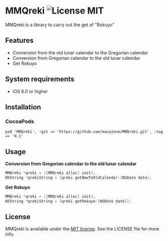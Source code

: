 MMQreki ![License MIT](https://go-shields.herokuapp.com/license-MIT-yellow.png) 
=================


MMQreki is a library to carry out the get of "Rokuyo"

## Features
- Conversion from the old lunar calendar to the Gregorian calendar
- Conversion from Gregorian calendar to the old lunar calendar
- Get Rokuyo

## System requirements
- iOS 6.0 or higher

## Installation
### CocoaPods
`pod 'MMQreki', :git => 'https://github.com/masajene/MMQreki.git', :tag => '0.1'
`

## Usage

**Conversion from Gregorian calendar to the old lunar calendar**
```objective-c
MMQreki *qreki = [[MMQreki alloc] init];
NSString *qrekiString = [qreki getNewToOldCalender:[NSDate date];
```
**Get Rokuyo**
```objective-c
MMQreki *qreki = [[MMQreki alloc] init];
NSString *qrekiString = [qreki getRokuyo:[NSDate date]];
```


## License

[Apache]: http://www.apache.org/licenses/LICENSE-2.0
[MIT]: http://www.opensource.org/licenses/mit-license.php
[GPL]: http://www.gnu.org/licenses/gpl.html
[BSD]: http://opensource.org/licenses/bsd-license.php

MMQreki is available under the [MIT license][MIT]. See the LICENSE file for more info.